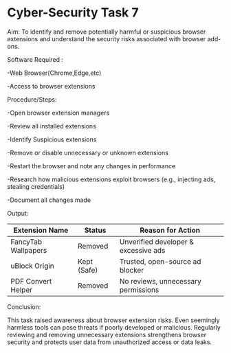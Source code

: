 # Cyber-Security Task 7

Aim: To identify and remove potentially harmful or suspicious browser extensions and understand the security risks associated with browser add-ons.

Software Required :

-Web Browser(Chrome,Edge,etc)

-Access to browser extensions

Procedure/Steps:

-Open browser extension managers

-Review all installed extensions

-Identify Suspicious extensions

-Remove or disable unnecessary or unknown extensions

-Restart the browser and note any changes in performance

-Research how malicious extensions exploit browsers (e.g., injecting ads, stealing credentials)

-Document all changes made

Output:

| Extension Name      | Status      | Reason for Action                    |
| ------------------- | ----------- | ------------------------------------ |
| FancyTab Wallpapers | Removed     | Unverified developer & excessive ads |
| uBlock Origin       | Kept (Safe) | Trusted, open-source ad blocker      |
| PDF Convert Helper  | Removed     | No reviews, unnecessary permissions  |

Conclusion:

This task raised awareness about browser extension risks. Even seemingly harmless tools can pose threats if poorly developed or malicious. Regularly reviewing and removing unnecessary extensions strengthens browser security and protects user data from unauthorized access or data leaks.

